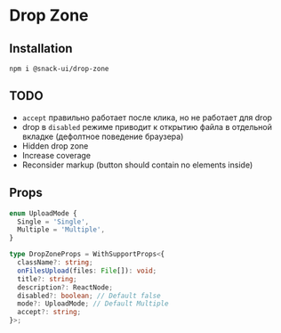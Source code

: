 # Drop Zone

## Installation

`npm i @snack-ui/drop-zone`

## TODO

- `accept` правильно работает после клика, но не работает для drop
- drop в `disabled` режиме приводит к открытию файла в отдельной вкладке (дефолтное поведение браузера)
- Hidden drop zone
- Increase coverage
- Reconsider markup (button should contain no elements inside)

## Props

```typescript jsx
enum UploadMode {
  Single = 'Single',
  Multiple = 'Multiple',
}

type DropZoneProps = WithSupportProps<{
  className?: string;
  onFilesUpload(files: File[]): void;
  title?: string;
  description?: ReactNode;
  disabled?: boolean; // Default false
  mode?: UploadMode; // Default Multiple
  accept?: string;
}>;
```
